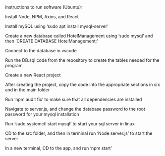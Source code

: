 Instructions to run software (Ubuntu):

Install Node, NPM, Axios, and React

Install mySQL using ‘sudo apt install mysql-server’

Create a new database called HotelManagement using ‘sudo mysql’ and then ‘CREATE DATABASE HotelManagement;’

Connect to the database in vscode

Run the DB.sql code from the repository to create the tables needed for the program

Create a new React project

After creating the project, copy the code into the appropriate sections in src and in the main folder

Run ‘npm audit fix’ to make sure that all dependencies are installed

Navigate to server.js, and change the database password to the root password for your mysql installation

Run ‘sudo systemctl start mysql’ to start your sql server in linux

CD to the src folder, and then in terminal run ‘Node server.js’ to start the server

In a new terminal, CD to the app, and run ‘npm start’
